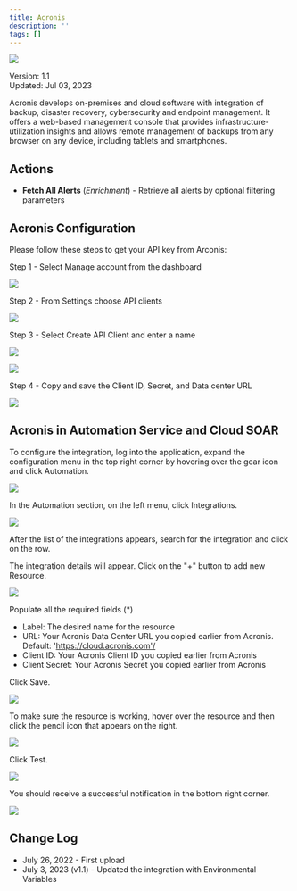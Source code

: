 ```yaml
---
title: Acronis
description: ''
tags: []
---
```


![](/img/platform-services/automation-service/app-central/logos/acronis.png)

Version: 1.1  
Updated: Jul 03, 2023

Acronis develops on-premises and cloud software with integration of backup, disaster recovery, cybersecurity and endpoint management. It offers a web-based management console that provides infrastructure-utilization insights and allows remote management of backups from any browser on any device, including tablets and smartphones.

## Actions

* **Fetch All Alerts** (*Enrichment*) - Retrieve all alerts by optional filtering parameters

## Acronis Configuration

Please follow these steps to get your API key from Arconis:

Step 1 - Select Manage account from the dashboard

![](/img/platform-services/automation-service/app-central/integrations/acronis/acronis-1.png)

Step 2 - From Settings choose API clients

 ![](/img/platform-services/automation-service/app-central/integrations/acronis/acronis-2.png)

Step 3 - Select Create API Client and enter a name

 ![](/img/platform-services/automation-service/app-central/integrations/acronis/acronis-3.png)

![](/img/platform-services/automation-service/app-central/integrations/acronis/acronis-4.png)

Step 4 - Copy and save the Client ID, Secret, and Data center URL

 ![](/img/platform-services/automation-service/app-central/integrations/acronis/acronis-5.png)

## Acronis in Automation Service and Cloud SOAR

To configure the integration, log into the application, expand the configuration menu in the top right corner by hovering over the gear icon and click Automation.

![](/img/platform-services/automation-service/app-central/integrations/acronis/acronis-6.png)

In the Automation section, on the left menu, click Integrations.

![](/img/platform-services/automation-service/app-central/integrations/acronis/acronis-7.png)

After the list of the integrations appears, search for the integration and click on the row.

The integration details will appear. Click on the "+" button to add new Resource.

![](/img/platform-services/automation-service/app-central/integrations/acronis/acronis-8.png)

Populate all the required fields (\*)

* Label: The desired name for the resource
* URL: Your Acronis Data Center URL you copied earlier from Acronis. Default: 'https://cloud.acronis.com'/
* Client ID: Your Acronis Client ID you copied earlier from Acronis
* Client Secret: Your Acronis Secret you copied earlier from Acronis

Click Save.

![](/img/platform-services/automation-service/app-central/integrations/acronis/acronis-9.png)

To make sure the resource is working, hover over the resource and then click the pencil icon that appears on the right.

![](/img/platform-services/automation-service/app-central/integrations/acronis/acronis-10.png)

Click Test.

![](/img/platform-services/automation-service/app-central/integrations/acronis/acronis-11.png) 

You should receive a successful notification in the bottom right corner.

![](/img/platform-services/automation-service/app-central/integrations/acronis/acronis-12.png)

## Change Log

* July 26, 2022 - First upload
* July 3, 2023 (v1.1) - Updated the integration with Environmental Variables

